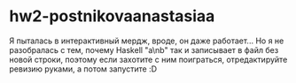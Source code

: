 # hw2-postnikovaanastasiaa
Я пыталась в интерактивный мердж, вроде, он даже работает...
Но я не разобралась с тем, почему Haskell "a\nb" так и записывает в файл без новой строки, 
поэтому если захотите с ним поиграться, отредактируйте ревизию руками, а потом запустите :D
